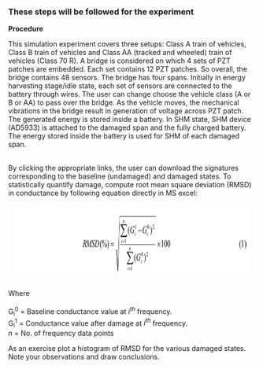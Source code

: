 ### These steps will be followed for the experiment
<!-- **PRE EXPERIMENT TASK**

1) What is piezoelectricity?<br>
2) What is piezoelectric energy harvesting?<br>
3) What is structural health monitoring (SHM)?<br>
4) What are the possible applications of energy generated by piezoelectric
effect?<br>
5) What is the order of magnitude of energy harvested by piezoelectric
effect in watts?<br>
6) How electro-mechanical impedance (EMI) technique can be used for
SHM?<br>
7) What is root mean square deviation (RMSD)?<br>
8) What are the salient features of Keysight 4980 LCR meter and AD5933
as far as SHM is concerned?<br>
9) How much input energy is needed for one time operation of Keysight
4980 LCR meter and AD5933?<br> -->

**Procedure**

This simulation experiment covers three setups: Class A train of vehicles, Class B train of vehicles and Class AA (tracked and wheeled) train of vehicles (Class 70 R). A bridge is considered on which 4 sets of PZT patches are embedded. Each set contains 12 PZT patches. So overall, the bridge contains 48 sensors. The bridge has four spans. Initially in energy harvesting stage/idle state, each set of sensors are connected to the battery through wires. The user can change choose the vehicle class (A or B or AA) to pass over the bridge. As the vehicle moves, the mechanical vibrations in the bridge result in generation of voltage across PZT patch. The generated energy is stored inside a battery. In SHM state, SHM device (AD5933) is attached to the damaged span and the fully charged battery. The energy stored inside the battery is used for SHM of each damaged span.
<br><br>

By clicking the appropriate links, the user can download the signatures corresponding to the baseline
(undamaged) and damaged states. To statistically quantify damage, compute root mean square deviation
(RMSD) in conductance by following equation directly in MS excel:
<br><br>
<img src="images/pr1.png" height="150px">
<br><br>
Where<br><br>
 G<sub>i</sub><sup>0</sup> = Baseline conductance value at <i>i<sup>th</sup></i> frequency.<br>
 G<sub>i</sub><sup>1</sup> = Conductance value after damage at <i>i<sup>th</sup></i> frequency.<br>
<i>n</i> = No. of frequency data points

As an exercise plot a histogram of RMSD for the various damaged states. Note your observations and draw conclusions.

<!-- **POST EXPERIMENT TASK**

1) Plot the comparison conductance signatures for undamaged and
damaged spans.<br>
2) Calculate the root mean square deviation (RMSD) values for all the
spans by comparing damaged and undamaged signatures?<br>
3) Plot the histogram of RMSD for damage condition along the length
(different spans) of bridge.<br>
4) What is the range of sweep signal?<br>
5) How much is the energy harvested from vibrations in µW, when the
bridge vibrates for 1 minute. Assume the bridge to be three span
concrete bridge in North of France (Peigney and Siegert, 2013), refer
Table 6.3 (page 139) of <a href="images/naveet.pdf">Ph. D. thesis of Dr. Naveet Kaur</a>.<br>
 -->
